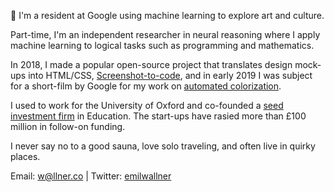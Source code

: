 👋 I'm a resident at Google using machine learning to explore art and culture. 

Part-time, I'm an independent researcher in neural reasoning where I apply machine learning to logical tasks such as programming and mathematics. 

In 2018, I made a popular open-source project that translates design mock-ups into HTML/CSS, [Screenshot-to-code](https://github.com/emilwallner/Screenshot-to-code), and in early 2019 I was subject for a short-film by Google for my work on [automated colorization](https://www.youtube.com/watch?v=xKPk7tG2upc). 

I used to work for the University of Oxford and co-founded a [seed investment firm](http://emerge.education/) in Education. The start-ups have rasied more than £100 million in follow-on funding. 

I never say no to a good sauna, love solo traveling, and often live in quirky places. 

Email: w@llner.co | Twitter: [emilwallner](https://twitter.com/EmilWallner)
